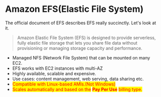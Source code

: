 # Amazon EFS(Elastic File System)

The official document of EFS describes EFS really succinctly. Let's look at it.

> Amazon Elastic File System (EFS) is designed to provide serverless, fully elastic file storage that lets you share file data without provisioning or managing storage capacity and performance.

* Managed NFS (Network File System) that can be mounted on many EC2.
* EFS works with EC2 instances with multi-AZ
* Highly available, scalable and expensive.
* Use cases: content management, web serving, data sharing etc.
* <mark style="color:red;">Compatible with Linux-based AMIs.(Not Windows)</mark>
* <mark style="color:red;">Scales automatically and based on the</mark> <mark style="color:red;"></mark><mark style="color:red;">**Pay Per Use**</mark> <mark style="color:red;"></mark><mark style="color:red;">billing type.</mark>

